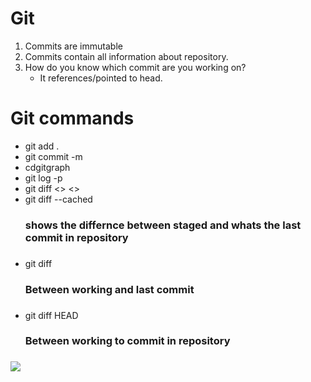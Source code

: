 <h1>Git</h1> 


1. Commits are immutable
2. Commits contain all information about repository.
3. How do you know which commit are you working on?
   - It references/pointed to head.

<h1>Git commands</h1>

+ git add .
+ git commit -m <message>
+ cdgitgraph
+ git log -p
+ git diff <> <>
+ git diff --cached <h3> shows the differnce between staged and whats the last commit in repository <h3>
+ git diff <h3> Between working and last commit <h3>
+ git diff HEAD <h3> Between working to commit in repository <h3>
<img src="E:\Doc\GImages\git1.svg">
